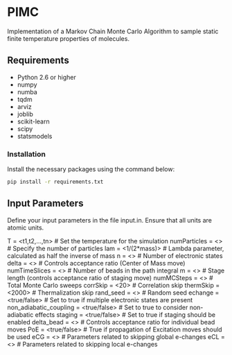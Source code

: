 # PIMC
Implementation of a Markov Chain Monte Carlo Algorithm to sample static finite temperature properties of molecules.

## Requirements
- Python 2.6 or higher
- numpy
- numba
- tqdm
- arviz
- joblib
- scikit-learn
- scipy
- statsmodels

### Installation
Install the necessary packages using the command below:

```bash
pip install -r requirements.txt
```

## Input Parameters
Define your input parameters in the file input.in. Ensure that all units are atomic units.

T = <t1,t2,...,tn>  # Set the temperature for the simulation
numParticles = <>  # Specify the number of particles
lam = <1/(2*mass)>  # Lambda parameter, calculated as half the inverse of mass
n = <>  # Number of electronic states
delta = <>  # Controls acceptance ratio (Center of Mass move)
numTimeSlices = <>  # Number of beads in the path integral
m = <>  # Stage length (controls acceptance ratio of staging move)
numMCSteps = <>  # Total Monte Carlo sweeps
corrSkip = <20>  # Correlation skip
thermSkip = <2000>  # Thermalization skip
rand_seed = <>  # Random seed
echange = <true/false>  # Set to true if multiple electronic states are present
non_adiabatic_coupling = <true/false>  # Set to true to consider non-adiabatic effects
staging = <true/false>  # Set to true if staging should be enabled
delta_bead = <>  # Controls acceptance ratio for individual bead moves
PoE = <true/false>  # True if propagation of Excitation moves should be used
eCG = <>  # Parameters related to skipping global e-changes
eCL = <>  # Parameters related to skipping local e-changes

